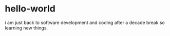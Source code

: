 # hello-world
i am just back to software development and coding after a decade break so learning new things.
